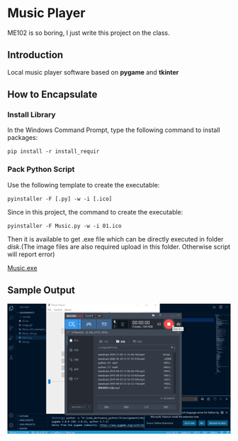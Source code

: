 # Music Player

ME102 is so boring, I just write this project on the class.

## Introduction

Local music player software based on **pygame** and **tkinter**

## How to Encapsulate

### Install Library

In the Windows Command Prompt, type the following command to install packages:

```
pip install -r install_requir
```

### Pack Python Script

Use the following template to create the executable:

```
pyinstaller -F [.py] -w -i [.ico]
```

Since in this project, the command to create the executable:

```
pyinstaller -F Music.py -w -i 01.ico
```

Then it is available to get .exe file which can be directly executed in folder *disk*.(The image files are also required upload in this folder. Otherwise script will report error)

[Music.exe](/Music-Player/disk/Music.exe)

## Sample Output

![Sample Music Player](/Music-example.gif)
